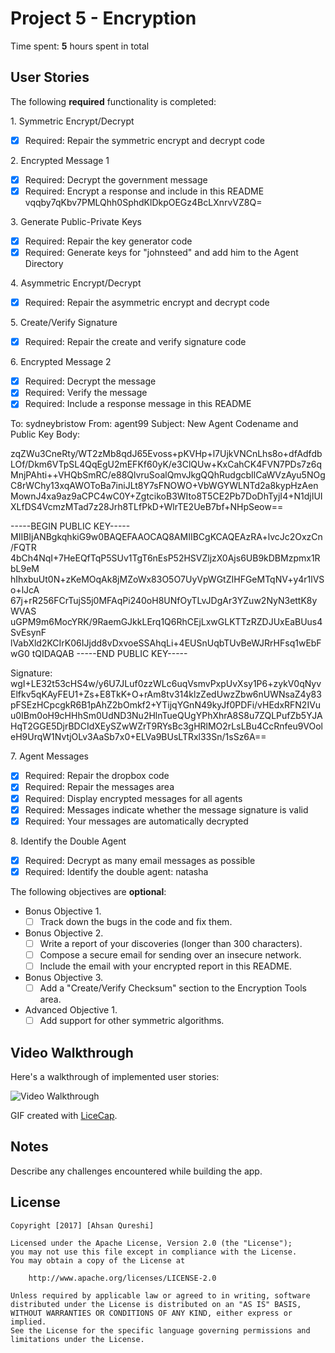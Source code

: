 # Project 5 - Encryption

Time spent: **5** hours spent in total

## User Stories

The following **required** functionality is completed:

1\. Symmetric Encrypt/Decrypt
  * [x]  Required: Repair the symmetric encrypt and decrypt code

2\. Encrypted Message 1
  * [x]  Required: Decrypt the government message
  * [x]  Required: Encrypt a response and include in this README
    vqqby7qKbv7PMLQhh0SphdKlDkpOEGz4BcLXnrvVZ8Q=

3\. Generate Public-Private Keys
  * [x]  Required: Repair the key generator code
  * [x]  Required: Generate keys for "johnsteed" and add him to the Agent Directory

4\. Asymmetric Encrypt/Decrypt
  * [x]  Required: Repair the asymmetric encrypt and decrypt code

5\. Create/Verify Signature
  * [x]  Required: Repair the create and verify signature code
  
6\. Encrypted Message 2
  * [x]  Required: Decrypt the message
  * [x]  Required: Verify the message
  * [x]  Required: Include a response message in this README

  To: sydneybristow
  From: agent99
  Subject: New Agent Codename and Public Key
  Body:

  zqZWu3CneRty/WT2zMb8qdJ65Evoss+pKVHp+l7UjkVNCnLhs8o+dfAdfdbLOf/Dkm6VTpSL4QqEgU2mEFKf60yK/e3ClQUw+KxCahCK4FVN7PDs7z6qMnjPAhti++VHQbSmRC/e88QlvruSoalQmvJkgQQhRudgcbIlCaWVzAyu5NOgC8rWChy13xqAWOToBa7iniJLt8Y7sFNOWO+VbWGYWLNTd2a8kypHzAenMownJ4xa9az9aCPC4wC0Y+ZgtcikoB3WIto8T5CE2Pb7DoDhTyjI4+N1djIUIXLfDS4VcmzMTad7z28Jrh8TLfPkD+WlrTE2UeB7bf+NHpSeow==
 
-----BEGIN PUBLIC KEY-----
MIIBIjANBgkqhkiG9w0BAQEFAAOCAQ8AMIIBCgKCAQEAzRA+lvcJc2OxzCn/FQTR
4bCh4NqI+7HeEQfTqP5SUv1TgT6nEsP52HSVZljzX0Ajs6UB9kDBMzpmx1RbL9eM
hIhxbuUt0N+zKeMOqAk8jMZoWx83O5O7UyVpWGtZIHFGeMTqNV+y4r1lVSo+lJcA
67j+rR256FCrTujS5j0MFAqPi240oH8UNfOyTLvJDgAr3YZuw2NyN3ettK8yWVAS
uGPM9m6MocYRK/9RaemGJkkLErq1Q6RhCEjLxwGLKTTzRZDJUxEaBUus4SvEsynF
lVabXld2KCIrK06IJjdd8vDxvoeSSAhqLi+4EUSnUqbTUvBeWJRrHFsq1wEbFwG0
tQIDAQAB
-----END PUBLIC KEY-----

  Signature:
  wgI+LE32t53cHS4w/y6U7JLuf0zzWLc6uqVsmvPxpUvXsy1P6+zykV0qNyvElfkv5qKAyFEU1+Zs+E8TkK+O+rAm8tv314klzZedUwzZbw6nUWNsaZ4y83pFSEzHCpcgkR6B1pAhZ2bOmkf2+YTijqYGnN49kyJf0PDFi/vHEdxRFN2IVuu0IBm0oH9cHHhSm0UdND3Nu2HlnTueQUgYPhXhrA8S8u7ZQLPufZb5YJAHqT2GGE5DjrBDCIdXEySZwWZrT9RYsBc3gHRlMO2rLsLBu4CcRnfeu9VOoleH9UrqW1NvtjOLv3AaSb7x0+ELVa9BUsLTRxl33Sn/1sSz6A==

7\. Agent Messages
  * [x]  Required: Repair the dropbox code
  * [x]  Required: Repair the messages area
  * [x]  Required: Display encrypted messages for all agents
  * [x]  Required: Messages indicate whether the message signature is valid
  * [x]  Required: Your messages are automatically decrypted

8\. Identify the Double Agent
  * [x]  Required: Decrypt as many email messages as possible
  * [x]  Required: Identify the double agent: natasha

The following objectives are **optional**:

* Bonus Objective 1\.
  * [ ]  Track down the bugs in the code and fix them.

* Bonus Objective 2\.
  * [ ]  Write a report of your discoveries (longer than 300 characters).
  * [ ]  Compose a secure email for sending over an insecure network.
  * [ ]  Include the email with your encrypted report in this README.

* Bonus Objective 3\.
  * [ ]  Add a "Create/Verify Checksum" section to the Encryption Tools area.

* Advanced Objective 1\.
  * [ ]  Add support for other symmetric algorithms.

## Video Walkthrough

Here's a walkthrough of implemented user stories:

<img src='http://i.imgur.com/wccLsBk.gif' title='Video Walkthrough' width='' alt='Video Walkthrough' />

GIF created with [LiceCap](http://www.cockos.com/licecap/).

## Notes

Describe any challenges encountered while building the app.

## License

    Copyright [2017] [Ahsan Qureshi]

    Licensed under the Apache License, Version 2.0 (the "License");
    you may not use this file except in compliance with the License.
    You may obtain a copy of the License at

        http://www.apache.org/licenses/LICENSE-2.0

    Unless required by applicable law or agreed to in writing, software
    distributed under the License is distributed on an "AS IS" BASIS,
    WITHOUT WARRANTIES OR CONDITIONS OF ANY KIND, either express or implied.
    See the License for the specific language governing permissions and
    limitations under the License.